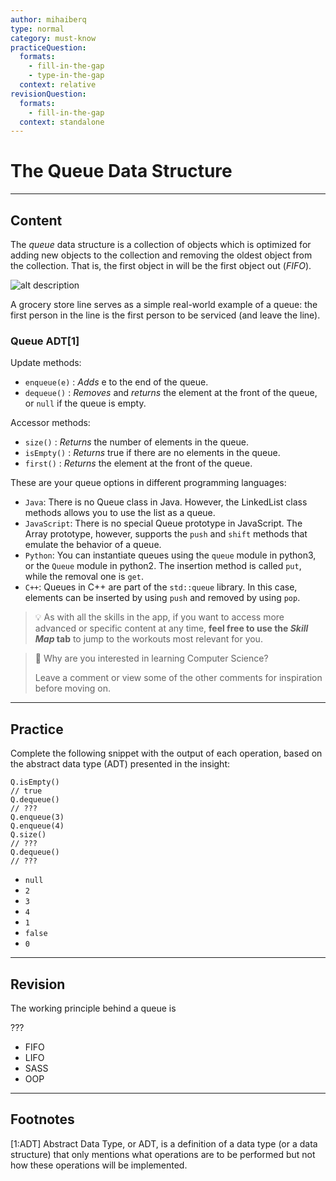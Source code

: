 ```yaml
---
author: mihaiberq
type: normal
category: must-know
practiceQuestion:
  formats:
    - fill-in-the-gap
    - type-in-the-gap
  context: relative
revisionQuestion:
  formats:
    - fill-in-the-gap
  context: standalone
---
```


# The Queue Data Structure


---

## Content

The *queue* data structure is a collection of objects which is optimized for adding new objects to the collection and removing the oldest object from the collection. That is, the first object in will be the first object out (*FIFO*).

![alt description](https://img.enkipro.com/3dd036f972054d0dcc68ac19b52244c7.png)

A grocery store line serves as a simple real-world example of a queue: the first person in the line is the first person to be serviced (and leave the line).

### Queue ADT[1]

Update methods:

- `enqueue(e)` : *Adds* e to the end of the queue.
- `dequeue()` : *Removes* and *returns* the element at the front of the queue, or `null` if the queue is empty.

Accessor methods:

- `size()` : *Returns* the number of elements in the queue.
- `isEmpty()` : *Returns* true if there are no elements in the queue.
- `first()` : *Returns* the element at the front of the queue.

These are your queue options in different programming languages:

- `Java`: There is no Queue class in Java. However, the LinkedList class methods allows you to use the list as a queue.
- `JavaScript`: There is no special Queue prototype in JavaScript. The Array prototype, however, supports the `push` and `shift` methods that emulate the behavior of a queue.
- `Python`: You can instantiate queues using the `queue` module in python3, or the `Queue` module in python2. The insertion method is called `put`, while the removal one is `get`.
- `C++`: Queues in C++ are part of the `std::queue` library. In this case, elements can be inserted by using `push` and removed by using `pop`.

> 💡 As with all the skills in the app, if you want to access more advanced or specific content at any time, **feel free to use the *Skill Map* tab** to jump to the workouts most relevant for you.

> 💬 Why are you interested in learning Computer Science?
>
> Leave a comment or view some of the other comments for inspiration before moving on.


---

## Practice

Complete the following snippet with the output of each operation, based on the abstract data type (ADT) presented in the insight:

```plain-text
Q.isEmpty()
// true
Q.dequeue()
// ???
Q.enqueue(3)
Q.enqueue(4)
Q.size()
// ???
Q.dequeue()
// ???
```

- `null`
- `2`
- `3`
- `4`
- `1`
- `false`
- `0`


---

## Revision

The working principle behind a queue is

???

- FIFO
- LIFO
- SASS
- OOP


---

## Footnotes

[1:ADT]
Abstract Data Type, or ADT, is a definition of a data type (or a data structure) that only mentions what operations are to be performed but not how these operations will be implemented.

